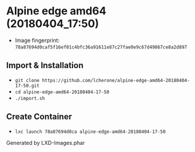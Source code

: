 # Alpine edge amd64 (20180404_17:50)

 - Image fingerprint: `78a87694d0caf5f16ef01c4bfc36a91611e87c27fae0e9c67d49867ce8a2d897`

## Import & Installation

- `git clone https://github.com/lcherone/alpine-edge-amd64-20180404-17-50.git`
- `cd alpine-edge-amd64-20180404-17-50`
- `./import.sh`

## Create Container

 - `lxc launch 78a87694d0ca alpine-edge-amd64-20180404-17-50`

Generated by LXD-Images.phar
